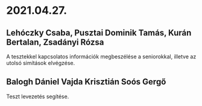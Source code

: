 # 2021.04.27.
## Lehóczky Csaba, Pusztai Dominik Tamás, Kurán Bertalan, Zsadányi Rózsa
A tesztekkel kapcsolatos információk megbeszélése a seniorokkal, illetve az utolsó simítások elvégzése.
## Balogh Dániel Vajda Krisztián Soós Gergő
Teszt levezetés segítése.